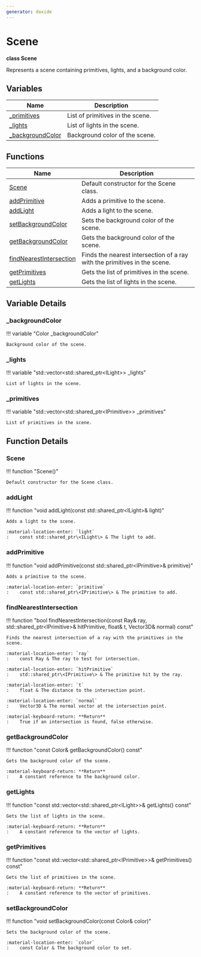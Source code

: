 ```yaml
---
generator: doxide
---
```



# Scene

**class Scene**


Represents a scene containing primitives, lights, and a background color.


## Variables

| Name | Description |
| ---- | ----------- |
| [_primitives](#_primitives) | List of primitives in the scene. |
| [_lights](#_lights) | List of lights in the scene. |
| [_backgroundColor](#_backgroundColor) | Background color of the scene. |

## Functions

| Name | Description |
| ---- | ----------- |
| [Scene](#Scene) | Default constructor for the Scene class. |
| [addPrimitive](#addPrimitive) | Adds a primitive to the scene. |
| [addLight](#addLight) | Adds a light to the scene. |
| [setBackgroundColor](#setBackgroundColor) | Sets the background color of the scene. |
| [getBackgroundColor](#getBackgroundColor) | Gets the background color of the scene. |
| [findNearestIntersection](#findNearestIntersection) | Finds the nearest intersection of a ray with the primitives in the scene. |
| [getPrimitives](#getPrimitives) | Gets the list of primitives in the scene. |
| [getLights](#getLights) | Gets the list of lights in the scene. |

## Variable Details

### _backgroundColor<a name="_backgroundColor"></a>

!!! variable "Color _backgroundColor"

    Background color of the scene.
    

### _lights<a name="_lights"></a>

!!! variable "std::vector&lt;std::shared_ptr&lt;ILight&gt;&gt; _lights"

    List of lights in the scene.
    

### _primitives<a name="_primitives"></a>

!!! variable "std::vector&lt;std::shared_ptr&lt;IPrimitive&gt;&gt; _primitives"

    List of primitives in the scene.
    

## Function Details

### Scene<a name="Scene"></a>
!!! function "Scene()"

    Default constructor for the Scene class.
    

### addLight<a name="addLight"></a>
!!! function "void addLight(const std::shared_ptr&lt;ILight&gt;&amp; light)"

    Adds a light to the scene.
        
    :material-location-enter: `light`
    :    const std::shared_ptr\<ILight\> & The light to add.
    

### addPrimitive<a name="addPrimitive"></a>
!!! function "void addPrimitive(const std::shared_ptr&lt;IPrimitive&gt;&amp; primitive)"

    Adds a primitive to the scene.
    
    :material-location-enter: `primitive`
    :    const std::shared_ptr\<IPrimitive\> & The primitive to add.
    

### findNearestIntersection<a name="findNearestIntersection"></a>
!!! function "bool findNearestIntersection(const Ray&amp; ray, std::shared_ptr&lt;IPrimitive&gt;&amp; hitPrimitive, float&amp; t, Vector3D&amp; normal) const"

    Finds the nearest intersection of a ray with the primitives in the scene.
        
    :material-location-enter: `ray`
    :    const Ray & The ray to test for intersection.
        
    :material-location-enter: `hitPrimitive`
    :    std::shared_ptr\<IPrimitive\> & The primitive hit by the ray.
        
    :material-location-enter: `t`
    :    float & The distance to the intersection point.
        
    :material-location-enter: `normal`
    :    Vector3D & The normal vector at the intersection point.
        
    :material-keyboard-return: **Return**
    :    True if an intersection is found, false otherwise.
    

### getBackgroundColor<a name="getBackgroundColor"></a>
!!! function "const Color&amp; getBackgroundColor() const"

    Gets the background color of the scene.
        
    :material-keyboard-return: **Return**
    :    A constant reference to the background color.
    

### getLights<a name="getLights"></a>
!!! function "const std::vector&lt;std::shared_ptr&lt;ILight&gt;&gt;&amp; getLights() const"

    Gets the list of lights in the scene.
        
    :material-keyboard-return: **Return**
    :    A constant reference to the vector of lights.
    

### getPrimitives<a name="getPrimitives"></a>
!!! function "const std::vector&lt;std::shared_ptr&lt;IPrimitive&gt;&gt;&amp; getPrimitives() const"

    Gets the list of primitives in the scene.
        
    :material-keyboard-return: **Return**
    :    A constant reference to the vector of primitives.
    

### setBackgroundColor<a name="setBackgroundColor"></a>
!!! function "void setBackgroundColor(const Color&amp; color)"

    Sets the background color of the scene.
        
    :material-location-enter: `color`
    :    const Color & The background color to set.
    

